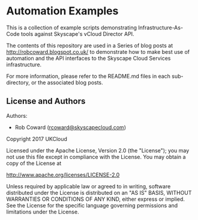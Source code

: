 # Automation Examples

This is a collection of example scripts demonstrating Infrastructure-As-Code tools against Skyscape's vCloud Director API.

The contents of this repository are used in a Series of blog posts at http://robcoward.blogspot.co.uk/ to demonstrate how to make best use of automation and the API interfaces to the Skyscape Cloud Services infrastructure.

For more information, please refer to the README.md files in each sub-directory, or the associated blog posts.


License and Authors
-------------------
Authors:
  * Rob Coward (rcoward@skyscapecloud.com)

Copyright 2017 UKCloud

Licensed under the Apache License, Version 2.0 (the "License"); you may not use this file except in compliance with the License. You may obtain a copy of the License at

http://www.apache.org/licenses/LICENSE-2.0

Unless required by applicable law or agreed to in writing, software distributed under the License is distributed on an "AS IS" BASIS, WITHOUT WARRANTIES OR CONDITIONS OF ANY KIND, either express or implied. See the License for the specific language governing permissions and limitations under the License.
